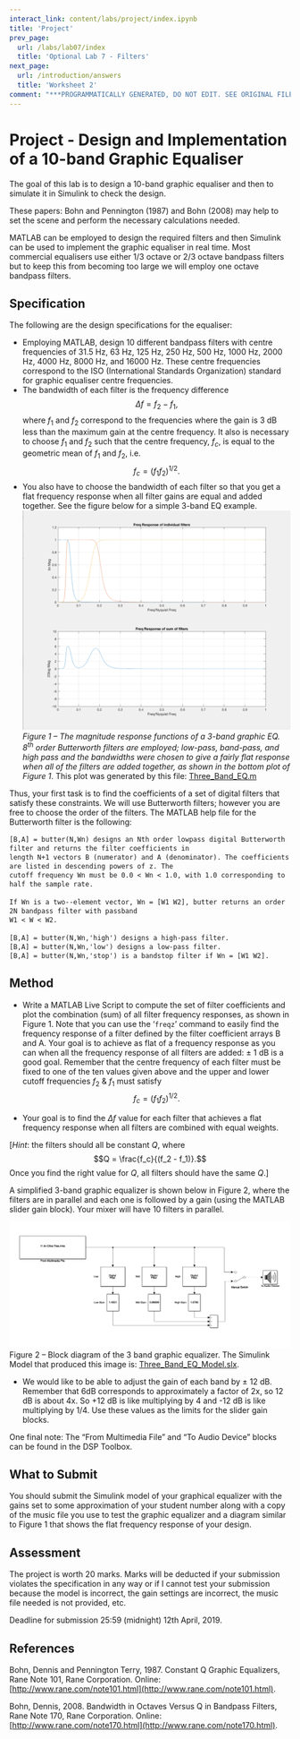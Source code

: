 ```yaml
---
interact_link: content/labs/project/index.ipynb
title: 'Project'
prev_page:
  url: /labs/lab07/index
  title: 'Optional Lab 7 - Filters'
next_page:
  url: /introduction/answers
  title: 'Worksheet 2'
comment: "***PROGRAMMATICALLY GENERATED, DO NOT EDIT. SEE ORIGINAL FILES IN /content***"
---
```


# Project - Design and Implementation of a 10-band Graphic Equaliser

The goal of this lab is to design a 10-band graphic equaliser and then to simulate it in Simulink to check the design.

These papers: Bohn and Pennington (1987) and Bohn (2008) may help to set the scene and perform the necessary calculations needed.

MATLAB can be employed to design the required filters and then Simulink can be used to implement the graphic equaliser in real time. Most commercial equalisers use either 1/3 octave or 2/3 octave bandpass filters but to keep this from becoming too large we will employ one octave bandpass filters. 

## Specification

The following are the design specifications for the equaliser:  

* Employing MATLAB, design 10 different bandpass filters with centre frequencies of 31.5 Hz, 63 Hz, 125 Hz, 250 Hz, 500 Hz, 1000 Hz, 2000 Hz, 4000 Hz, 8000 Hz, and 16000 Hz. These centre frequencies correspond to the ISO (International Standards Organization) standard for graphic equaliser centre frequencies.
* The bandwidth of each filter is the frequency difference 
$$\Delta f = f_2 - f_1,$$
where $f_1$ and $f_2$ correspond to the frequencies where the gain is 3 dB less than the maximum gain at the centre frequency. It also is necessary to choose $f_1$ and $f_2$ such that the centre frequency, $f_c$, is equal to the geometric mean of $f_1$ and $f_2$, i.e.
$$f_c = (f_1f_2)^{1/2}.$$
* You also have to choose the bandwidth of each filter so that you get a flat frequency response when all filter gains are equal and added together. See the figure below for a simple 3-band EQ example.
![Figure 1 – The magnitude response functions of a 3-band graphic EQ.](fig1.png)
*Figure 1 – The magnitude response functions of a 3-band graphic EQ. 8<sup>th</sup> order Butterworth filters are employed; low-pass, band-pass, and high pass and the bandwidths were chosen to give a fairly flat response when all of the filters are added together, as shown in the bottom plot of Figure 1*. This plot was generated by this file: [Three_Band_EQ.m](Three_Band_EQ.m)

Thus, your first task is to find the coefficients of a set of digital filters that satisfy these constraints. We will use Butterworth filters; however you are free to choose the order of the filters. The MATLAB help file for the Butterworth filter is the following:

```
[B,A] = butter(N,Wn) designs an Nth order lowpass digital Butterworth filter and returns the filter coefficients in 
length N+1 vectors B (numerator) and A (denominator). The coefficients are listed in descending powers of z. The 
cutoff frequency Wn must be 0.0 < Wn < 1.0, with 1.0 corresponding to half the sample rate.   

If Wn is a two-‐element vector, Wn = [W1 W2], butter returns an order 2N bandpass filter with passband 
W1 < W < W2.   

[B,A] = butter(N,Wn,'high') designs a high-pass filter. 
[B,A] = butter(N,Wn,'low') designs a low-pass filter. 
[B,A] = butter(N,Wn,'stop') is a bandstop filter if Wn = [W1 W2].   
```

## Method

* Write a MATLAB Live Script to compute the set of filter coefficients and plot the combination (sum) of all filter frequency responses, as shown in Figure 1. Note that you can use the ‘`freqz`’ command to easily find the frequency response of a filter defined by the filter coefficient arrays B and A. Your goal is to achieve as flat of a frequency response as you can when all the frequency response of all filters are added: ± 1 dB is a good goal. Remember that the centre frequency of each filter must be fixed to one of the ten values given above and the upper and lower cutoff frequencies $f_2$ & $f_1$ must satisfy
$$f_c = (f_1f_2)^{1/2}.$$ 

* Your goal is to find the $\Delta f$ value for each filter that achieves a flat frequency response when all filters are combined with equal weights. 

[*Hint*: the filters should all be constant $Q$, where 
$$Q = \frac{f_c}{(f_2 - f_1)}.$$
Once you find the right value for $Q$, all filters should have the same $Q$.]

A simplified 3-band graphic equalizer is shown below in Figure 2, where the filters are in parallel and each one is followed by a gain (using the MATLAB slider gain block). Your mixer will have 10 filters in parallel.

![Figure 2 – Block diagram of the 3 band graphic equalizer.](fig2.png)
Figure 2 – Block diagram of the 3 band graphic equalizer. The Simulink Model that produced this image is: [Three_Band_EQ_Model.slx](Three_Band_EQ_Model.slx).

* We would like to be able to adjust the gain of each band by ± 12 dB. Remember that 6dB corresponds to approximately a factor of 2x, so 12 dB is about 4x. So +12 dB is like multiplying by 4 and -12 dB is like multiplying by 1/4. Use these values as the limits for the slider gain blocks.

One final note: The “From Multimedia File” and “To Audio Device” blocks can be found in the DSP Toolbox.

## What to Submit

You should submit the Simulink model of your graphical equalizer with the gains set to some approximation of your student number along with a copy of the music file you use to test the graphic equalizer and a diagram similar to Figure 1 that shows the flat frequency response of your design.

## Assessment

The project is worth 20 marks. Marks will be deducted if your submission violates the specification in any way or if I cannot test your submission because the model is incorrect, the gain settings are incorrect, the music file needed is not provided, etc.

Deadline for submission 25:59 (midnight) 12th April, 2019.


## References

Bohn, Dennis and Pennington Terry, 1987. Constant Q Graphic Equalizers, Rane Note 101, Rane Corporation. Online: [http://www.rane.com/note101.html](http://www.rane.com/note101.html).

Bohn, Dennis, 2008. Bandwidth in Octaves Versus Q in Bandpass Filters, Rane Note 170, Rane Corporation. Online: [http://www.rane.com/note170.html](http://www.rane.com/note170.html).
